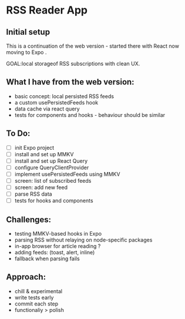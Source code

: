 # RSS Reader App

## Initial setup

This is a continuation of the web version - started there with React now moving to Expo . 

GOAL:local storageof RSS subscriptions with clean UX. 

## What I have from the web version: 
- basic concept: local persisted RSS feeds
- a custom usePersistedFeeds hook 
- data cache via react query
- tests for components and hooks - behaviour should be similar

## To Do: 
- [ ] init Expo project
- [ ] install and set up MMKV
- [ ] install and set up React Query
- [ ] configure QueryClientProvider
- [ ] implement usePersistedFeeds using MMKV
- [ ] screen: list of subscribed feeds
- [ ] screen: add new feed
- [ ] parse RSS data 
- [ ] tests for hooks and components

## Challenges: 
- testing MMKV-based hooks in Expo
- parsing RSS without relaying on  node-specific packages
- in-app browser for article reading ?
- adding feeds: (toast, alert, inline) 
- fallback when parsing fails 

## Approach:
- chill & experimental
- write tests early 
- commit each step
- functionaliy > polish
